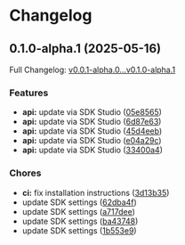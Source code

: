 # Changelog

## 0.1.0-alpha.1 (2025-05-16)

Full Changelog: [v0.0.1-alpha.0...v0.1.0-alpha.1](https://github.com/mihairu0511/stainlessTest/compare/v0.0.1-alpha.0...v0.1.0-alpha.1)

### Features

* **api:** update via SDK Studio ([05e8565](https://github.com/mihairu0511/stainlessTest/commit/05e8565ffe9e3ffef38e2f16d11b505fca41ad92))
* **api:** update via SDK Studio ([6d87e63](https://github.com/mihairu0511/stainlessTest/commit/6d87e63c13c6f0c20f24290d25e77a918f556397))
* **api:** update via SDK Studio ([45d4eeb](https://github.com/mihairu0511/stainlessTest/commit/45d4eeb984733453df0a7cac2eb2c198ad3df87f))
* **api:** update via SDK Studio ([e04a29c](https://github.com/mihairu0511/stainlessTest/commit/e04a29ca1d90c0484d5e729f2ae6c7a377ab8a0e))
* **api:** update via SDK Studio ([33400a4](https://github.com/mihairu0511/stainlessTest/commit/33400a459846a8bef402619c41bfb15b5e2ec9c7))


### Chores

* **ci:** fix installation instructions ([3d13b35](https://github.com/mihairu0511/stainlessTest/commit/3d13b359166d5ee0c3df4581401136da136f5470))
* update SDK settings ([62dba4f](https://github.com/mihairu0511/stainlessTest/commit/62dba4f48e254aa2f01c32d58bc04a940cbff084))
* update SDK settings ([a717dee](https://github.com/mihairu0511/stainlessTest/commit/a717deeea50e9351fb06ee05b975d84ebf9de301))
* update SDK settings ([ba43748](https://github.com/mihairu0511/stainlessTest/commit/ba43748a6472858655d9c7e9765207806dad9b94))
* update SDK settings ([1b553e9](https://github.com/mihairu0511/stainlessTest/commit/1b553e945f0fca9984f5ad853c6130dd806a0801))
